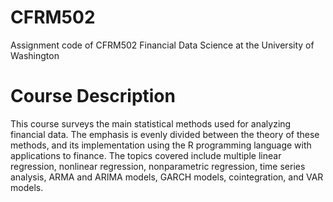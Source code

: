 # CFRM502
Assignment code of CFRM502 Financial Data Science at the University of Washington
# Course Description
This course surveys the main statistical methods used for analyzing financial
data. The emphasis is evenly divided between the theory of these methods, and its implementation
using the R programming language with applications to finance. The topics covered include multiple
linear regression, nonlinear regression, nonparametric regression, time series analysis, ARMA and
ARIMA models, GARCH models, cointegration, and VAR models.
